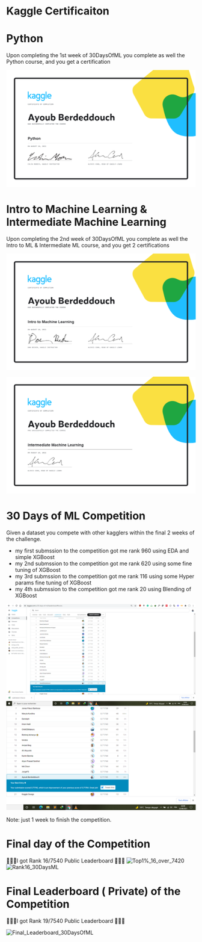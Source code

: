 # Kaggle Certificaiton


# Python

Upon completing the 1st week of 30DaysOfML you complete as well the Python course, and you get a certification

![Python](https://github.com/ayoub-berdeddouch/30_DaysofML_kaggle/blob/main/Ayoub%20Berdeddouch%20-%20Python.png)


# Intro to Machine Learning & Intermediate Machine Learning

Upon completing the 2nd week of 30DaysOfML you complete as well the Intro to ML & Intermediate ML course, and you get 2 certifications

![Intro to ML](https://github.com/ayoub-berdeddouch/30_DaysofML_kaggle/blob/main/Ayoub%20Berdeddouch%20-%20Intro%20to%20Machine%20Learning.png)

![Intermediate ML](https://github.com/ayoub-berdeddouch/30_DaysofML_kaggle/blob/main/Ayoub%20Berdeddouch%20-%20Intermediate%20Machine%20Learning.png)

# 30 Days of ML Competition


Given a dataset you compete with other kagglers within the final 2 weeks of the challenge.

* my first submssion to the competition got me rank 960 using EDA and simple XGBoost
* my 2nd submssion to the competition got me rank 620 using some fine tuning of XGBoost
* my 3rd submssion to the competition got me rank 116 using some Hyper params fine tuning of XGBoost
* my 4th submssion to the competition got me rank 20 using Blending of XGBoost

![Rank 20](https://github.com/ayoub-berdeddouch/30_DaysofML_kaggle/blob/main/Rank20OfKaggle.PNG)
![Rank 20_](https://github.com/ayoub-berdeddouch/30_DaysofML_kaggle/blob/main/rank20_30DofML.PNG)


Note: just 1 week to finish the competition.


# Final day of the Competition


🎉🎉🎉I got Rank 16/7540 Public Leaderboard 🎉🎉🎉
![Top1%_16_over_7420](https://user-images.githubusercontent.com/24941662/132369048-d4f0e058-ddeb-4f74-a193-cd19e22cf241.png)
![Rank16_30DaysML](https://user-images.githubusercontent.com/24941662/132369010-4ecc4e87-763e-4303-a705-e1075fba391a.PNG)


# Final Leaderboard ( Private) of the Competition

🎉🎉🎉I got Rank 19/7540 Public Leaderboard 🎉🎉🎉

![Final_Leaderboard_30DaysOfML](https://user-images.githubusercontent.com/24941662/132369489-13c5d092-84b6-4554-85c3-5162e2605917.PNG)







